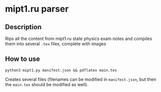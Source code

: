 # mipt1.ru parser

## Description

Rips all the content from mipt1.ru state physics exam notes and compiles them into several `.tex` files, complete with
images

## How to use

    python3 mipt1.py manifest.json && pdflatex main.tex

Creates several files (filenames can be modified in `manifest.json`, but then the `main.tex` should be modified as
well).
